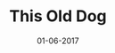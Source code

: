 ---
title: This Old Dog

date: 01-06-2017

details:
  attribution: 'Mac DeMarco'
  link: https://itun.es/au/MyB7ib?i=1223538781
---